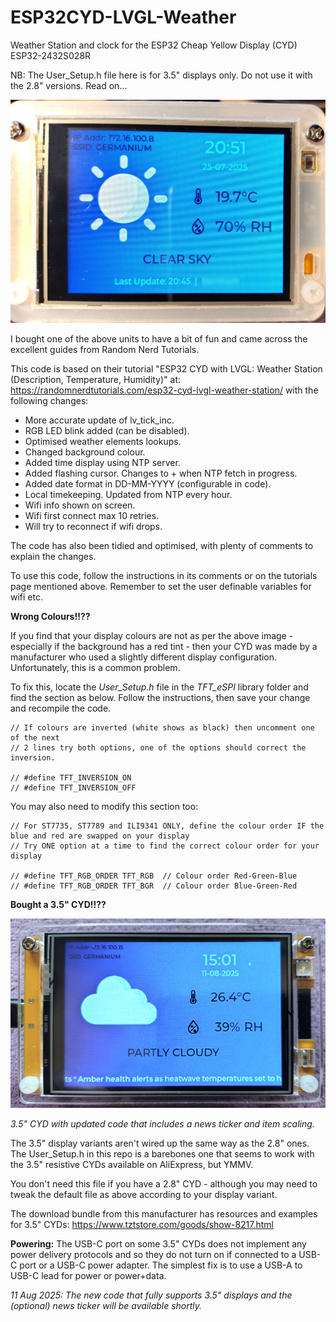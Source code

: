 # ESP32CYD-LVGL-Weather
Weather Station and clock for the ESP32 Cheap Yellow Display (CYD) ESP32-2432S028R

NB: The User_Setup.h file here is for 3.5" displays only. Do not use it with the 2.8" versions. Read on...

![Image](esp32-weather.jpg)

I bought one of the above units to have a bit of fun and came across the excellent guides from Random Nerd Tutorials.

This code is based on their tutorial "ESP32 CYD with LVGL: Weather Station (Description, Temperature, Humidity)" at: https://randomnerdtutorials.com/esp32-cyd-lvgl-weather-station/ with the following changes:

* More accurate update of lv_tick_inc.
* RGB LED blink added (can be disabled).
* Optimised weather elements lookups.
* Changed background colour.
* Added time display using NTP server.
* Added flashing cursor. Changes to + when NTP fetch in progress.
* Added date format in DD-MM-YYYY (configurable in code).
* Local timekeeping. Updated from NTP every hour.
* Wifi info shown on screen.
* Wifi first connect max 10 retries.
* Will try to reconnect if wifi drops.

The code has also been tidied and optimised, with plenty of comments to explain the changes.

To use this code, follow the instructions in its comments or on the tutorials page mentioned above. Remember to set the user definable variables for wifi etc.

**Wrong Colours!!??**

If you find that your display colours are not as per the above image - especially if the background has a red tint - then your CYD was made by a manufacturer 
who used a slightly different display configuration. Unfortunately, this is a common problem. 

To fix this, locate the *User_Setup.h* file in the *TFT_eSPI* library folder and find the section as below. Follow the instructions, then save your change and recompile the code.

    // If colours are inverted (white shows as black) then uncomment one of the next
    // 2 lines try both options, one of the options should correct the inversion.

    // #define TFT_INVERSION_ON
    // #define TFT_INVERSION_OFF

You may also need to modify this section too:

    // For ST7735, ST7789 and ILI9341 ONLY, define the colour order IF the blue and red are swapped on your display  
    // Try ONE option at a time to find the correct colour order for your display

    // #define TFT_RGB_ORDER TFT_RGB  // Colour order Red-Green-Blue
    // #define TFT_RGB_ORDER TFT_BGR  // Colour order Blue-Green-Red


**Bought a 3.5" CYD!!??**

![Image](CYD3-5b-sm.jpg)

*3.5" CYD with updated code that includes a news ticker and item scaling.*

The 3.5" display variants aren't wired up the same way as the 2.8" ones. The User_Setup.h in this repo is a barebones one that seems to work with the 3.5" resistive CYDs available on AliExpress, but YMMV.

You don't need this file if you have a 2.8" CYD - although you may need to tweak the default file as above according to your display variant.

The download bundle from this manufacturer has resources and examples for 3.5" CYDs: https://www.tztstore.com/goods/show-8217.html

**Powering:** The USB-C port on some 3.5" CYDs does not implement any power delivery protocols and so they do not turn on if connected to a USB-C port or a USB-C power adapter. The simplest fix is to use a USB-A to USB-C lead for power or power+data. 

*11 Aug 2025: The new code that fully supports 3.5" displays and the (optional) news ticker will be available shortly.*

